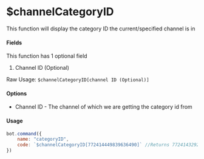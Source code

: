 # $channelCategoryID

This function will display the category ID the current/specified channel is in

#### Fields

This function has 1 optional field

1. Channel ID \(Optional\)

Raw Usage: `$channelCategoryID[channel ID (Optional)]`

#### Options

* Channel ID - The channel of which we are getting the category id from

#### Usage

```javascript
bot.command({
    name: "categoryID",
    code: `$channelCategoryID[772414449839636490]` //Returns 772414329206734899
})
```


